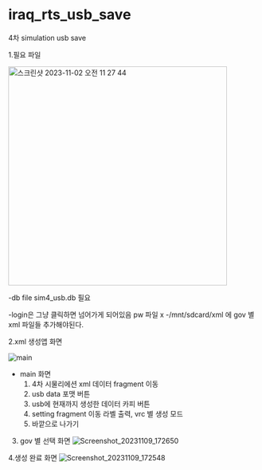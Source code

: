 # iraq_rts_usb_save
4차 simulation usb save 

1.필요 파일
   
<img width="439" alt="스크린샷 2023-11-02 오전 11 27 44" src="https://github.com/mirusystems/iraq_rts_usb_save/assets/138095416/eb232052-e869-4340-838c-bf93e439e0f0">

 -db file sim4_usb.db 필요
 
 -login은 그냥 클릭하면 넘어가게 되어있음 pw 파일 x 
 -/mnt/sdcard/xml 에  gov 별 xml 파일들 추가해야된다.

2.xml 생성앱 화면

![main](https://github.com/mirusystems/iraq_rts_usb_save/assets/138095416/89ebaa6c-20a8-417f-b9d5-05840227f3aa)

 - main 화면
    1. 4차 시물리에션 xml 데이터 fragment 이동
    2. usb data 포맷 버튼
    3. usb에 현재까지 생성한 데이터 카피 버튼
    4. setting fragment 이동 라벨 출력, vrc 별 생성 모드
    5. 바깥으로 나가기
  
       
3. gov 별 선택 화면
![Screenshot_20231109_172650](https://github.com/mirusystems/iraq_rts_usb_save/assets/138095416/d20d3fc2-d9ff-49ce-8284-ca3d0b421865)

4.생성 완료 화면 
![Screenshot_20231109_172548](https://github.com/mirusystems/iraq_rts_usb_save/assets/138095416/8f314861-1fb3-4822-984a-fe6dcec94191)


